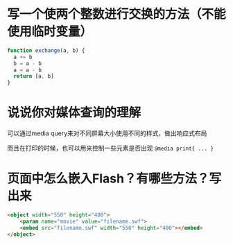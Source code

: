 # 写一个使两个整数进行交换的方法（不能使用临时变量）

```javascript
function exchange(a, b) {
  a += b
  b = a - b
  a = a - b
  return [a, b]
}
```
# 说说你对媒体查询的理解

可以通过media query来对不同屏幕大小使用不同的样式，做出响应式布局

而且在打印的时候，也可以用来控制一些元素是否出现 `@media print{ ... }`

# 页面中怎么嵌入Flash？有哪些方法？写出来
```html
<object width="550" height="400">
	<param name="movie" value="filename.swf">
	<embed src="filename.swf" width="550" height="400"></embed>
</object>
```
